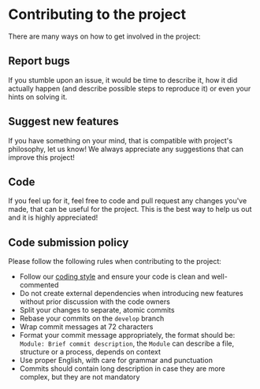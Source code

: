 # Contributing to the project

There are many ways on how to get involved in the project:

## Report bugs

If you stumble upon an issue, it would be time to describe it,
how it did actually happen (and describe possible steps to reproduce it) or even your hints on solving it.

## Suggest new features

If you have something on your mind, that is compatible with project's philosophy, let us know! We always appreciate any suggestions that can improve this project!

## Code

If you feel up for it, feel free to code and pull request any changes you've made, that can be useful for the project. This is the best way to help us out and it is highly appreciated!

## Code submission policy

Please follow the following rules when contributing to the project:
- Follow our [coding style](CODING_STYLE.md) and ensure your code is clean and well-commented
- Do not create external dependencies when introducing new features without prior discussion with the code owners
- Split your changes to separate, atomic commits
- Rebase your commits on the `develop` branch
- Wrap commit messages at 72 characters
- Format your commit message appropriately, the format should be: `Module: Brief commit description`, the `Module` can describe a file, structure or a process, depends on context
- Use proper English, with care for grammar and punctuation
- Commits should contain long description in case they are more complex, but they are not mandatory
